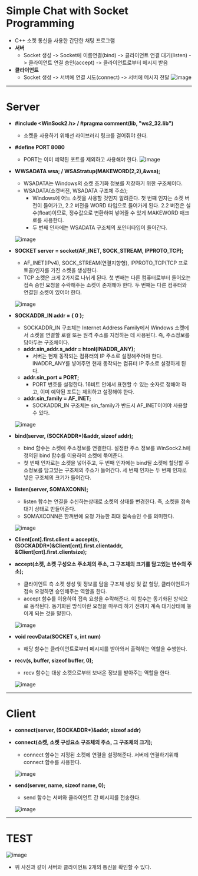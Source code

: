 # Simple Chat with Socket Programming
+ C++ 소켓 통신을 사용한 간단한 채팅 프로그램
+ **서버**
  + Socket 생성 -> Socket에 이름연결(bind) -> 클라이언트 연결 대기(listen) -> 클라이언트 연결 승인(accept) -> 클라이언트로부터 메시지 받음
+ **클라이언트**
  + Socket 생성 -> 서버에 연결 시도(connect) -> 서버에 메시지 전달
  ![image](https://user-images.githubusercontent.com/84726924/197379449-65519330-4974-4790-a763-9ae08022e53e.png)
***
# Server
+ **#include <WinSock2.h> / #pragma comment(lib, "ws2_32.lib")**
  + 소켓을 사용하기 위해선 라이브러리 링크를 걸어줘야 한다.
+ **#define PORT 8080**
  + PORT는 이미 예약된 포트를 제외하고 사용해야 한다.
  ![image](https://user-images.githubusercontent.com/84726924/197380204-ab7f6a70-ecf5-4d3a-b045-44a953eaadfd.png)
+ **WWSADATA wsa; / WSAStratup(MAKEWORD(2,2),&wsa);**
  + WSADATA는 Windows의 소켓 초기화 정보를 저장하기 위한 구조체이다.
  + WSADATA(소켓버전, WSADATA 구조체 주소);
    + Windows에 어느 소켓을 사용할 것인지 알려준다. 첫 번째 인자는 소켓 버전이 들어가고, 2.2 버전을 WORD 타입으로 들어가게 된다. 2.2 버전은 실수(float)이므로, 정수값으로 변환하여 넣어줄 수 있게 MAKEWORD 매크로를 사용한다.
    + 두 번째 인자에는 WSADATA 구조체의 포인터타입이 들어간다.
    
  ![image](https://user-images.githubusercontent.com/84726924/197380339-00551156-b8c2-47d0-971f-263cad84734e.png)
+ **SOCKET server = socket(AF_INET, SOCK_STREAM, IPPROTO_TCP);**
  + AF_INET(IPv4), SOCK_STREAM(연결지향형), IPPROTO_TCP(TCP 프로토콜)인자를 가진 소켓을 생성한다.
  + TCP 소켓은 크게 2가지로 나뉘게 된다. 첫 번째는 다른 컴퓨터로부터 들어오는 접속 승인 요청을 수락해주는 소켓이 존재해야 한다. 두 번째는 다른 컴퓨터와 연결된 소켓이 있어야 한다.
  
  ![image](https://user-images.githubusercontent.com/84726924/197380808-d905ea17-7ecd-4237-b727-4255fc92c3fd.png)
+ **SOCKADDR_IN addr = { 0 };**
  + SOCKADDR_IN 구조체는 Internet Address Family에서 Windows 소켓에서 소켓을 연결할 로컬 또는 원격 주소를 지정하는 데 사용된다. 즉, 주소정보를 담아두는 구조체이다.
  + **addr.sin_addr.s_addr = htonl(INADDR_ANY);**
    + 서버는 현재 동작되는 컴퓨터의 IP 주소로 설정해주어야 한다. INADDR_ANY를 넣어주면 현재 동작되는 컴퓨터 IP 주소로 설정하게 된다.
  + **addr.sin_port = PORT;**
    + PORT 번호를 설정한다. 16비트 안에서 표현할 수 있는 숫자로 정해야 하고, 이미 예약된 포트는 제외하고 설정해야 한다.
  + **addr.sin_family = AF_INET;**
    + SOCKADDR_IN 구조체는 sin_family가 반드시 AF_INET이어야 사용할 수 있다.
    
  ![image](https://user-images.githubusercontent.com/84726924/197381078-1df6e608-0b90-4cb6-b7d8-1eafbc6933ac.png)
+ **bind(server, (SOCKADDR\*)&addr, sizeof addr);**
  + bind 함수는 소켓에 주소정보를 연결한다. 설정한 주소 정보를 WinSock2.h에 정의된 bind 함수를 이용하여 소켓에 묶어준다.
  + 첫 번째 인자로는 소켓을 넣어주고, 두 번째 인자에는 bind될 소켓에 할당할 주소정보를 담고있는 구조체의 주소가 들어간다. 세 번째 인자는 두 번째 인자로 넣은 구조체의 크기가 들어간다.
+ **listen(server, SOMAXCONN);**
  + listen 함수는 연결을 수신하는상태로 소켓의 상태를 변경한다. 즉, 소켓을 접속 대기 상태로 만들어준다. 
  + SOMAXCONN은 한꺼번에 요청 가능한 최대 접속승인 수를 의미한다.
  
  ![image](https://user-images.githubusercontent.com/84726924/197381219-f7f8639d-2485-4961-ae2a-6074ee86a735.png)
+ **Client[cnt].first.client = accept(s, (SOCKADDR\*)&Client[cnt].first.clientaddr, &Client[cnt].first.clientsize);**
+ **accept(소켓, 소켓 구성요소 주소체의 주소, 그 구조체의 크기를 담고있는 변수의 주소);**
  + 클라이언트 측 소켓 생성 및 정보를 담을 구조체 생성 및 값 할당, 클라이언트가 접속 요청하면 승인해주는 역할을 한다.
  + accept 함수를 이용하여 접속 요청을 수락해준다. 이 함수는 동기화된 방식으로 동작된다. 동기화된 방식이란 요청을 마무리 하기 전까지 계속 대기상태에 놓이게 되는 것을 말한다.
  
  ![image](https://user-images.githubusercontent.com/84726924/197381348-b390c112-1e83-49b9-9ccd-eb6923e4d489.png)
+ **void recvData(SOCKET s, int num)**
  + 해당 함수는 클라이언트로부터 메시지를 받아와서 출력하는 역할을 수행한다.
+ **recv(s, buffer, sizeof buffer, 0);**
  + recv 함수는 대상 소켓으로부터 보내온 정보를 받아주는 역할을 한다. 
  
  ![image](https://user-images.githubusercontent.com/84726924/197381504-c9126727-898c-4643-a9ed-c8db3dfc9569.png)
***
# Client
+ **connect(server, (SOCKADDR\*)&addr, sizeof addr)**
+ **connect(소켓, 소켓 구성요소 구조체의 주소, 그 구조체의 크기);**
  + connect 함수는 지정된 소켓에 연결을 설정해준다. 서버에 연결하기위해 connect 함수를 사용한다.
  
  ![image](https://user-images.githubusercontent.com/84726924/197381826-fc80f6ea-91f2-4c48-9d3f-6908dd4d444b.png)
+ **send(server, name, sizeof name, 0);**
  + send 함수는 서버와 클라이언트 간 메시지를 전송한다.
  
  ![image](https://user-images.githubusercontent.com/84726924/197381851-2d091a48-a1d1-4ecf-84d0-d28594f91388.png)
***
# TEST
![image](https://user-images.githubusercontent.com/84726924/197382593-295ff536-af35-4d39-89d6-b831b8c53f9c.png)
+ 위 사진과 같이 서버와 클라이언트 2개의 통신을 확인할 수 있다.
